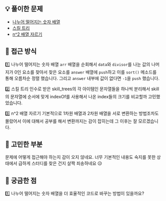 ## 💡 풀이한 문제

- [나누어 떨어지는 숫자 배열](https://school.programmers.co.kr/learn/courses/30/lessons/12910)
- [스킬 트리](https://school.programmers.co.kr/learn/courses/30/lessons/49993)
- [n^2 배열 자르기](https://school.programmers.co.kr/learn/courses/30/lessons/87390?language=javascript)

## 📌 접근 방식

1️⃣ 나누어 떨어지는 숫자 배열
`arr` 배열을 순회해서 `data`와 `divisor`를 나눈 값의 나머지가 0인 요소를 찾아서 찾은 요소를 `answer` 배열에 `push`하고 이를 `sort()` 메소드를 통해 오름차순 정렬 했습니다. 그리고 `answer` 내부에 값이 없다면 `-1`을 `push` 했습니다.

2️⃣ 스킬 트리
인수로 받은 skill_trees의 각 아이템인 문자열들을 하나씩 분리해서 skill의 문자열에 순서에 맞게 indexOf를 사용해서 나온 index들의 크기를 비교할까 고민했었습니다.

3️⃣ n^2 배열 자르기
기본적으로 1차원 배열과 2차원 배열을 서로 변환하는 방법조차도 몰랐어서 이에 대해서 공부를 해서 변환까지는 감이 잡히는데 그 이후는 잘 모르겠습니다.

## 🔑 고민한 부분

문제에 어떻게 접근해야 하는지 감이 오지 않네요. 너무 기본적인 내용도 숙지를 못한 상태에서 급하게 스터디를 찾은 건지 살짝 죄송하네요 😥

## 🤔 궁금한 점

1️⃣ 나누어 떨어지는 숫자 배열을 더 효율적인 코드로 바꾸는 방법이 있을까요?
